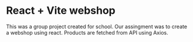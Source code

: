 # React + Vite webshop
This was a group project created for school. Our assingment was to create a webshop using react. 
Products are fetched from API using Axios.
